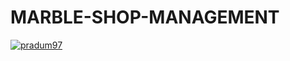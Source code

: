 # MARBLE-SHOP-MANAGEMENT

[![pradum97](https://img.shields.io/badge/Installation_Guide-red?style=for-the-badge&logo=ko-fi&logoColor=white)](https://github.com/pradum97/MARBLE-SHOP-MANAGEMENT/blob/development/InstallationGuide.md/)
